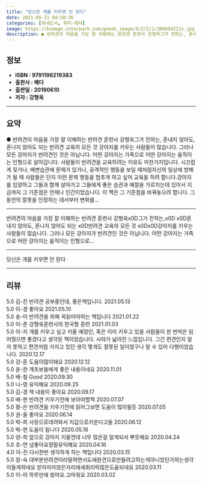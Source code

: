 ```yaml
---
title: "당신은 개를 키우면 안 된다"
date: 2021-05-21 04:50:36
categories: [국내도서, 취미-레저]
image: https://bimage.interpark.com/goods_image/4/2/2/1/308694221s.jpg
description: ● 반려견의 마음을 가장 잘 이해하는 반려견 훈련사 강형욱그가 전하는, 혼내지 않아도, 혼나지 않아도 되는 반려견 교육의 모든 것 강아지를 키우는 사람들이 많습니다. 그러나 모든 강아지가 반려견인 것은 아닙니다. 어떤 강아지는 가족으로 어떤 강아지는 움직이는 인형으로 살아갑니다. 사
---
```


## **정보**

- **ISBN : 9791196219383**
- **출판사 : 혜다**
- **출판일 : 20190610**
- **저자 : 강형욱**

------



## **요약**

●  반려견의 마음을 가장 잘 이해하는 반려견 훈련사 강형욱그가 전하는, 혼내지 않아도, 혼나지 않아도 되는 반려견 교육의 모든 것  강아지를 키우는 사람들이 많습니다. 그러나 모든 강아지가 반려견인 것은 아닙니다. 어떤 강아지는 가족으로 어떤 강아지는 움직이는 인형으로 살아갑니다. 사람들이 반려견을 교육하려는 이유도 마찬가지입니다. 시끄럽게 짖거나, 배변습관에 문제가 있거나, 공격적인 행동을 보일 때처럼자신의 일상에 방해가 될 때 사람들은 단지 이런 문제 행동을 멈추게 하고 싶어 교육을 하려 합니다.강아지를 입양하고 그들과 함께 살아가고 그들에게 좋은 습관과 예절을 가르치는데 있어서 지금까지 그 기준점은 언제나 인간이었습니다. 이 책은 그 기준점을 바꿔놓으려 합니다. 그동안의 잘못을 인정하는 데서부터 변화를...

------

반려견의 마음을 가장 잘 이해하는 반려견 훈련사 강형욱x0D그가 전하는,x0D x0D혼내지 않아도, 혼나지 않아도 되는 x0D반려견 교육의 모든 것  x0Dx0D강아지를 키우는 사람들이 많습니다. 그러나 모든 강아지가 반려견인 것은 아닙니다. 어떤 강아지는 가족으로 어떤 강아지는 움직이는 인형으로... 

------


당신은 개를 키우면 안 된다 

------


## **리뷰** 

5.0 김-진 반려견 공부중인데, 좋은책입니다. 2021.05.13 <br/>5.0 이-경 좋아요 2021.05.10 <br/>5.0 송-이 반려견을 위해 꼭읽어야하는 책입니다 2021.01.22 <br/>5.0 이-준 강형욱훈련사의 한국형 훈련 2021.01.03 <br/>5.0 이-지 개를 키우고 싶고 키울 예정인, 혹은 이미 키우고 있을 사람들이 한 번씩은 읽어줬으면 좋겠다고 생각된 책이었습니다. 시야가 넓어진 느낌입니다. 그간 편견인지 알지 못하고 편견처럼 가지고 있던 생각 몇개도 잘못된 일이었구나 알 수 있어 다행이었습니다. 2020.12.17 <br/>5.0 강-훈 도움이많이돼요 2020.12.12 <br/>5.0 윤-한 개초보들에게 좋은 내용이네요 2020.11.01 <br/>5.0 배-철 Good 2020.09.30 <br/>5.0 나-영 유익해요 2020.09.25 <br/>5.0 김-경 책 내용이 좋아요 2020.09.17 <br/>5.0 배-현 반려견 키우기전에 보아야할책 2020.07.07 <br/>5.0 황-은 반려견을 키우기전에 읽어그보면 도움이 많이될듯 2020.07.05 <br/>5.0 권-울 좋아요  2020.06.14 <br/>5.0 박-희 사랑으로데려와서 지갑으로키운다고들 2020.06.12 <br/>5.0 박-현 도움이 됩니다 2020.05.18 <br/>5.0 양-희 앞으로 강아지 키울껀데 너무 많은걸
알게되서 뿌듯해요 2020.04.24 <br/>5.0 조-연 넘좋아요정말유익해요 2020.04.16 <br/>4.0 이-진 다시한번 생각하게 하는 책입니다 2020.03.15 <br/>5.0 장-숙 대부분반려견이라말하면서도애완견으로만들려고하는게아니었던가하는생각이들게하네요 받자마자앉은자리에세휘리릭많은도움되네요 2020.03.11 <br/>5.0 이-아 하루만에  왔어요.고마워요 2020.03.02 <br/>